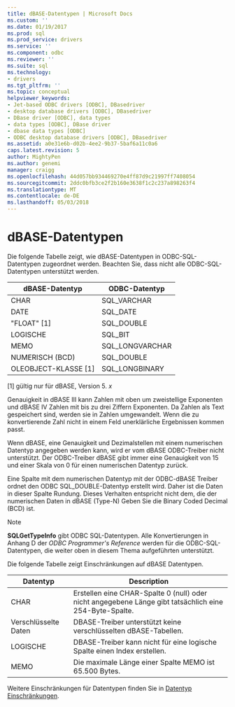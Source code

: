 ```yaml
---
title: dBASE-Datentypen | Microsoft Docs
ms.custom: ''
ms.date: 01/19/2017
ms.prod: sql
ms.prod_service: drivers
ms.service: ''
ms.component: odbc
ms.reviewer: ''
ms.suite: sql
ms.technology:
- drivers
ms.tgt_pltfrm: ''
ms.topic: conceptual
helpviewer_keywords:
- Jet-based ODBC drivers [ODBC], DBasedriver
- desktop database drivers [ODBC], DBasedriver
- DBase driver [ODBC], data types
- data types [ODBC], DBase driver
- dbase data types [ODBC]
- ODBC desktop database drivers [ODBC], DBasedriver
ms.assetid: a0e31e6b-d02b-4ee2-9b37-5baf6a11c0a6
caps.latest.revision: 5
author: MightyPen
ms.author: genemi
manager: craigg
ms.openlocfilehash: 44d057bb934469270e4ff87d9c21997ff7408054
ms.sourcegitcommit: 2ddc0bfb3ce2f2b160e3638f1c2c237a898263f4
ms.translationtype: MT
ms.contentlocale: de-DE
ms.lasthandoff: 05/03/2018
---
```

# <a name="dbase-data-types"></a>dBASE-Datentypen
Die folgende Tabelle zeigt, wie dBASE-Datentypen in ODBC-SQL-Datentypen zugeordnet werden. Beachten Sie, dass nicht alle ODBC-SQL-Datentypen unterstützt werden.  
  
|dBASE-Datentyp|ODBC-Datentyp|  
|---------------------|--------------------|  
|CHAR|SQL_VARCHAR|  
|DATE|SQL_DATE|  
|"FLOAT" [1]|SQL_DOUBLE|  
|LOGISCHE|SQL_BIT|  
|MEMO|SQL_LONGVARCHAR|  
|NUMERISCH (BCD)|SQL_DOUBLE|  
|OLEOBJECT-KLASSE [1]|SQL_LONGBINARY|  
  
 [1] gültig nur für dBASE, Version 5. *x*  
  
 Genauigkeit in dBASE III kann Zahlen mit oben um zweistellige Exponenten und dBASE IV Zahlen mit bis zu drei Ziffern Exponenten. Da Zahlen als Text gespeichert sind, werden sie in Zahlen umgewandelt. Wenn die zu konvertierende Zahl nicht in einem Feld unerklärliche Ergebnissen kommen passt.  
  
 Wenn dBASE, eine Genauigkeit und Dezimalstellen mit einem numerischen Datentyp angegeben werden kann, wird er vom dBASE ODBC-Treiber nicht unterstützt. Der ODBC-Treiber dBASE gibt immer eine Genauigkeit von 15 und einer Skala von 0 für einen numerischen Datentyp zurück.  
  
 Eine Spalte mit dem numerischen Datentyp mit der ODBC-dBASE Treiber ordnet den ODBC SQL_DOUBLE-Datentyp erstellt wird. Daher ist die Daten in dieser Spalte Rundung. Dieses Verhalten entspricht nicht dem, die der numerischen Daten in dBASE (Type-N) Geben Sie die Binary Coded Decimal (BCD) ist.  
  
> [!NOTE]  
>  **SQLGetTypeInfo** gibt ODBC SQL-Datentypen. Alle Konvertierungen in Anhang D der *ODBC Programmer's Reference* werden für die ODBC-SQL-Datentypen, die weiter oben in diesem Thema aufgeführten unterstützt.  
  
 Die folgende Tabelle zeigt Einschränkungen auf dBASE Datentypen.  
  
|Datentyp|Description|  
|---------------|-----------------|  
|CHAR|Erstellen eine CHAR-Spalte 0 (null) oder nicht angegebene Länge gibt tatsächlich eine 254-Byte-Spalte.|  
|Verschlüsselte Daten|DBASE-Treiber unterstützt keine verschlüsselten dBASE-Tabellen.|  
|LOGISCHE|DBASE-Treiber kann nicht für eine logische Spalte einen Index erstellen.|  
|MEMO|Die maximale Länge einer Spalte MEMO ist 65.500 Bytes.|  
  
 Weitere Einschränkungen für Datentypen finden Sie in [Datentyp Einschränkungen](../../odbc/microsoft/data-type-limitations.md).
